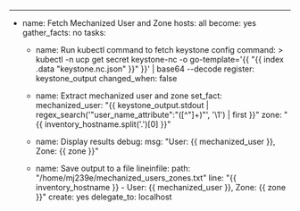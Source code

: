 ---
- name: Fetch Mechanized User and Zone
  hosts: all
  become: yes
  gather_facts: no
  tasks:
    - name: Run kubectl command to fetch keystone config
      command: >
        kubectl -n ucp get secret keystone-nc -o go-template='{{ "{{ index .data \"keystone.nc.json\" }}" }}' | base64 --decode
      register: keystone_output
      changed_when: false

    - name: Extract mechanized user and zone
      set_fact:
        mechanized_user: "{{ keystone_output.stdout | regex_search('\"user_name_attribute\":\"([^\"]+)\"', '\\1') | first }}"
        zone: "{{ inventory_hostname.split('.')[0] }}"

    - name: Display results
      debug:
        msg: "User: {{ mechanized_user }}, Zone: {{ zone }}"

    - name: Save output to a file
      lineinfile:
        path: "/home/mj239e/mechanized_users_zones.txt"
        line: "{{ inventory_hostname }} - User: {{ mechanized_user }}, Zone: {{ zone }}"
        create: yes
      delegate_to: localhost
